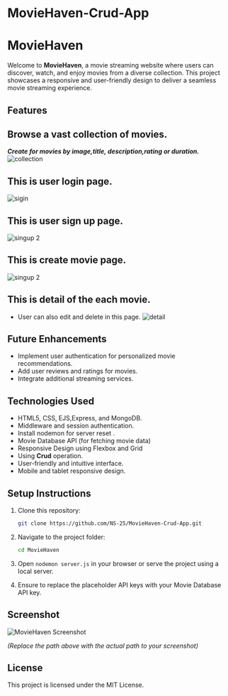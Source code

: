 # MovieHaven-Crud-App

# MovieHaven

Welcome to **MovieHaven**, a movie streaming website where users can discover, watch, and enjoy movies from a diverse collection. This project showcases a responsive and user-friendly design to deliver a seamless movie streaming experience.

## Features


## Browse a vast collection of movies.
***Create for movies by image,title, description,rating or duration.***
![collection](https://github.com/user-attachments/assets/d4ed0f92-bde0-4ab4-9f36-2cf2a6276678)


## This is user login page.
![sigin](https://github.com/user-attachments/assets/29e8d0ac-b737-43b6-9034-69ba5db01fb3)

## This is user sign up page.
![singup 2](https://github.com/user-attachments/assets/6d26d319-a19b-4243-b2b2-05c0884c1afa)

## This is create movie page.
![singup 2](https://github.com/user-attachments/assets/3d8fc556-ab56-4569-a380-670a51f3cd80)

## This is detail of the each movie.
- User can also edit and delete in this page.
![detail](https://github.com/user-attachments/assets/ac49eab0-6bcd-4ec3-a810-891616371187)

## Future Enhancements

- Implement user authentication for personalized movie recommendations.
- Add user reviews and ratings for movies.
- Integrate additional streaming services.



## Technologies Used

- HTML5, CSS, EJS,Express, and MongoDB.
- Middleware and session authentication.
- Install nodemon for server reset .
- Movie Database API (for fetching movie data)
- Responsive Design using Flexbox and Grid
- Using **Crud** operation.
-  User-friendly and intuitive interface.
- Mobile and tablet responsive design.


## Setup Instructions

1. Clone this repository:

    ```bash
    git clone https://github.com/NS-25/MovieHaven-Crud-App.git
    ```

2. Navigate to the project folder:

    ```bash
    cd MovieHaven
    ```

3. Open `nodemon server.js` in your browser or serve the project using a local server.

4. Ensure to replace the placeholder API keys with your Movie Database API key.

## Screenshot

![MovieHaven Screenshot](path/to/your/screenshot.png)

_(Replace the path above with the actual path to your screenshot)_



## License

This project is licensed under the MIT License.
